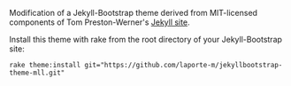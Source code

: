 Modification of a Jekyll-Bootstrap theme derived from MIT-licensed components of Tom Preston-Werner's [Jekyll site](https://github.com/mojombo/mojombo.github.io).

Install this theme with rake from the root directory of your Jekyll-Bootstrap site:

`rake theme:install git="https://github.com/laporte-m/jekyllbootstrap-theme-mll.git"`


